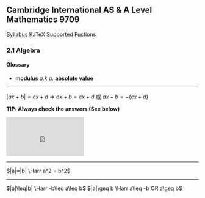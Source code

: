 Cambridge International AS & A Level
Mathematics 9709
-
[Syllabus](https://www.cambridgeinternational.org/Images/415060-2020-2022-syllabus.pdf)
[KaTeX Supported Fuctions](https://katex.org/docs/supported.html)

### 2.1 Algebra
#### Glossary
- **modulus** *a.k.a.* **absolute value**

----
$|ax+b|=cx+d$
=> $ax+b=cx+d$ 或 $ax+b=-(cx+d)$

**TIP: Always check the answers (See below)**
<iframe src="https://www.desmos.com/calculator/7nygjaejx0?embed" width="200px" height="100px" style="border: 1px solid #ccc" frameborder=0></iframe>

---
$|a|=|b| \Harr a^2 = b^2$

---
$|a|\leq|b| \Harr -b\leq a\leq b$
$|a|\geq b \Harr a\leq -b OR a\geq b$
<!--stackedit_data:
eyJoaXN0b3J5IjpbLTQ0NDkwNjA4MCwxMzY5NDczMjk2LDE1OT
E2Mzg5MDVdfQ==
-->